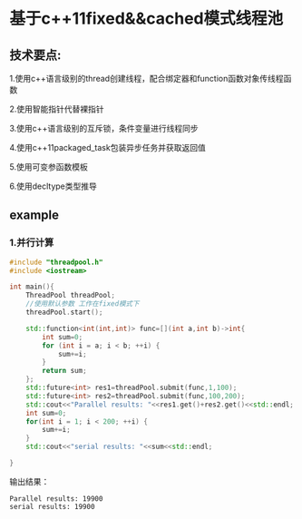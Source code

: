 # 基于c++11fixed&&cached模式线程池

## 技术要点:

1.使用c++语言级别的thread创建线程，配合绑定器和function函数对象传线程函数

2.使用智能指针代替裸指针

3.使用c++语言级别的互斥锁，条件变量进行线程同步

4.使用c++11packaged_task包装异步任务并获取返回值

5.使用可变参函数模板

6.使用decltype类型推导

## example

### 1.并行计算

```c++
#include "threadpool.h"
#include <iostream>

int main(){
    ThreadPool threadPool;
    //使用默认参数 工作在fixed模式下
    threadPool.start();

    std::function<int(int,int)> func=[](int a,int b)->int{
        int sum=0;
        for (int i = a; i < b; ++i) {
            sum+=i;
        }
        return sum;
    };
    std::future<int> res1=threadPool.submit(func,1,100);
    std::future<int> res2=threadPool.submit(func,100,200);
    std::cout<<"Parallel results: "<<res1.get()+res2.get()<<std::endl;
    int sum=0;
    for(int i = 1; i < 200; ++i) {
        sum+=i;
    }
    std::cout<<"serial results: "<<sum<<std::endl;

}
```

输出结果：

```
Parallel results: 19900
serial results: 19900
```

